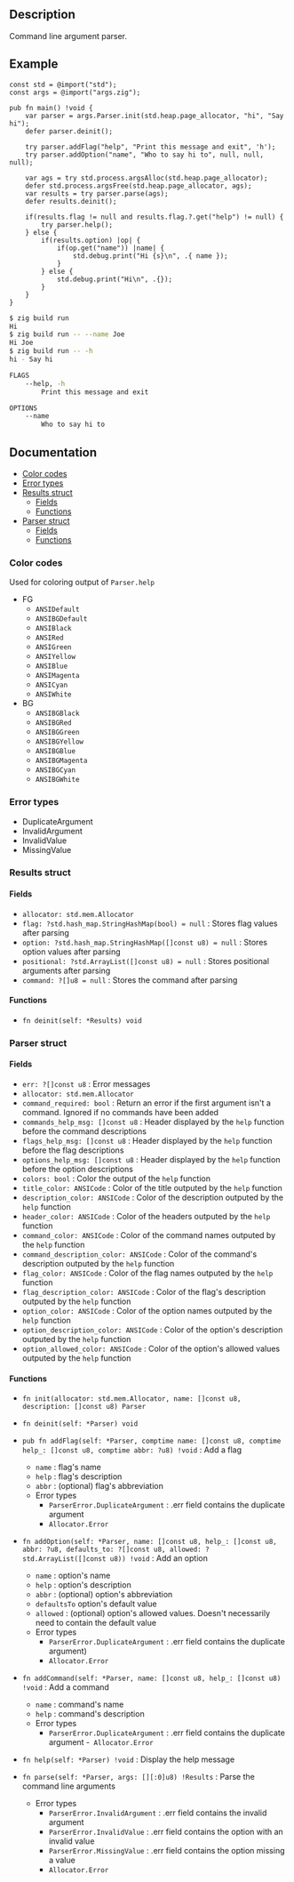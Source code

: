 ## Description

Command line argument parser.

## Example

```zig
const std = @import("std");
const args = @import("args.zig");

pub fn main() !void {
    var parser = args.Parser.init(std.heap.page_allocator, "hi", "Say hi");
    defer parser.deinit();

    try parser.addFlag("help", "Print this message and exit", 'h');
    try parser.addOption("name", "Who to say hi to", null, null, null);

    var ags = try std.process.argsAlloc(std.heap.page_allocator);
    defer std.process.argsFree(std.heap.page_allocator, ags);
    var results = try parser.parse(ags);
    defer results.deinit();

    if(results.flag != null and results.flag.?.get("help") != null) {
        try parser.help();
    } else {
        if(results.option) |op| {
            if(op.get("name")) |name| {
                std.debug.print("Hi {s}\n", .{ name });
            }
        } else {
            std.debug.print("Hi\n", .{});
        }
    }
}
```

```sh
$ zig build run
Hi
$ zig build run -- --name Joe
Hi Joe
$ zig build run -- -h
hi - Say hi

FLAGS
    --help, -h
        Print this message and exit

OPTIONS
    --name
        Who to say hi to

```

## Documentation

- [Color codes](#color-codes)
- [Error types](#error-types)
- [Results struct](#results-struct)
  - [Fields](#fields)
  - [Functions](#functions)
- [Parser struct](#parser-struct)
  - [Fields](#fields-1)
  - [Functions](#functions-1)

### Color codes

Used for coloring output of `Parser.help`

- FG
  - `ANSIDefault`
  - `ANSIBGDefault`
  - `ANSIBlack`
  - `ANSIRed`
  - `ANSIGreen`
  - `ANSIYellow`
  - `ANSIBlue`
  - `ANSIMagenta`
  - `ANSICyan`
  - `ANSIWhite`
- BG
  - `ANSIBGBlack`
  - `ANSIBGRed`
  - `ANSIBGGreen`
  - `ANSIBGYellow`
  - `ANSIBGBlue`
  - `ANSIBGMagenta`
  - `ANSIBGCyan`
  - `ANSIBGWhite`

### Error types

- DuplicateArgument
- InvalidArgument
- InvalidValue
- MissingValue

### Results struct

#### Fields

- `allocator: std.mem.Allocator`
- `flag: ?std.hash_map.StringHashMap(bool) = null` : Stores flag values after parsing
- `option: ?std.hash_map.StringHashMap([]const u8) = null` : Stores option values after parsing
- `positional: ?std.ArrayList([]const u8) = null` : Stores positional arguments after parsing
- `command: ?[]u8 = null` : Stores the command after parsing

#### Functions

- `fn deinit(self: *Results) void`

### Parser struct

#### Fields

- `err: ?[]const u8` : Error messages
- `allocator: std.mem.Allocator`
- `command_required: bool` : Return an error if the first argument isn't a command. Ignored if no commands have been added
- `commands_help_msg: []const u8` : Header displayed by the `help` function before the command descriptions
- `flags_help_msg: []const u8` : Header displayed by the `help` function before the flag descriptions
- `options_help_msg: []const u8` : Header displayed by the `help` function before the option descriptions
- `colors: bool` : Color the output of the `help` function
- `title_color: ANSICode` : Color of the title outputed by the `help` function
- `description_color: ANSICode` : Color of the description outputed by the `help` function
- `header_color: ANSICode` : Color of the headers outputed by the `help` function
- `command_color: ANSICode` : Color of the command names outputed by the `help` function
- `command_description_color: ANSICode` : Color of the command's description outputed by the `help` function
- `flag_color: ANSICode` : Color of the flag names outputed by the `help` function
- `flag_description_color: ANSICode` : Color of the flag's description outputed by the `help` function
- `option_color: ANSICode` : Color of the option names outputed by the `help` function
- `option_description_color: ANSICode` : Color of the option's description outputed by the `help` function
- `option_allowed_color: ANSICode` : Color of the option's allowed values outputed by the `help` function

#### Functions

- `fn init(allocator: std.mem.Allocator, name: []const u8, description: []const u8) Parser`

- `fn deinit(self: *Parser) void`

- `pub fn addFlag(self: *Parser, comptime name: []const u8, comptime help_: []const u8, comptime abbr: ?u8) !void` : Add a flag
  - `name` : flag's name
  - `help` : flag's description
  - `abbr` : (optional) flag's abbreviation
  - Error types
    - `ParserError.DuplicateArgument` : .err field contains the duplicate argument
    - `Allocator.Error`

- `fn addOption(self: *Parser, name: []const u8, help_: []const u8, abbr: ?u8, defaults_to: ?[]const u8, allowed: ?std.ArrayList([]const u8)) !void` : Add an option
  - `name` : option's name
  - `help` : option's description
  - `abbr` : (optional) option's abbreviation
  - `defaultsTo` option's default value
  - `allowed` : (optional) option's allowed values. Doesn't necessarily need to contain the default value
  - Error types
    - `ParserError.DuplicateArgument` : .err field contains the duplicate argument)
    - `Allocator.Error`

- `fn addCommand(self: *Parser, name: []const u8, help_: []const u8) !void` : Add a command
  - `name` : command's name
  - `help` : command's description
  - Error types
    - `ParserError.DuplicateArgument` : .err field contains the duplicate argument
    -` Allocator.Error`

- `fn help(self: *Parser) !void` : Display the help message

- `fn parse(self: *Parser, args: [][:0]u8) !Results` : Parse the command line arguments
  - Error types
    - `ParserError.InvalidArgument` : .err field contains the invalid argument
    - `ParserError.InvalidValue` : .err field contains the option with an invalid value
    - `ParserError.MissingValue` : .err field contains the option missing a value
    - `Allocator.Error`
